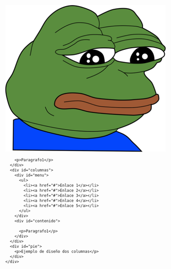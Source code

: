 

<!DOCTYPE html>
<html lang="es-ES">
  <head>
    <meta charset="utf-8">
    <title>M8UF2A2_ELD</title>
    <link rel="stylesheet" href="style.css">
  </head>
  <body>
    <div id="contenedor">
      <div id="columnas">
        <img src="pepe.png">
      </div>
      <div id="contenido">
          
        <p>Paragrafo1</p>
      </div>
      <div id="columnas">
        <div id="menu">
          <ul>
            <li><a href="#">Enlace 1</a></li>
            <li><a href="#">Enlace 2</a></li>
            <li><a href="#">Enlace 3</a></li>
            <li><a href="#">Enlace 4</a></li>
            <li><a href="#">Enlace 5</a></li>
          </ul>
        </div>
        <div id="contenido">
          
          <p>Paragrafo1</p>
        </div>
      </div>
      <div id="pie">
        <p>Ejemplo de diseño dos columnas</p>
      </div>
    </div>
  </body>
</html>

